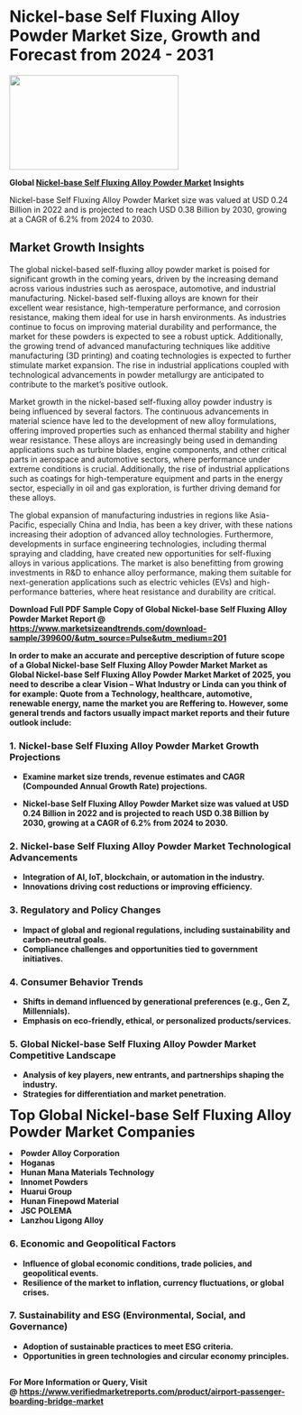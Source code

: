 <H1>Nickel-base Self Fluxing Alloy Powder Market Size, Growth and Forecast from 2024 - 2031</H1><img class="aligncenter size-medium wp-image-584254" src="https://thirdeyenews.in/wp-content/uploads/2024/09/Global-Market-Research-300x168.jpeg" alt="" width="300" height="168" /><p><strong>Global&nbsp;<a href="https://www.marketsizeandtrends.com/download-sample/399600/&amp;utm_source=Pulse&amp;utm_medium=201">Nickel-base Self Fluxing Alloy Powder Market</a> Insights</strong></p><p>Nickel-base Self Fluxing Alloy Powder Market size was valued at USD 0.24 Billion in 2022 and is projected to reach USD 0.38 Billion by 2030, growing at a CAGR of 6.2% from 2024 to 2030.</p><p><h2>Market Growth Insights</h2> <p>The global nickel-based self-fluxing alloy powder market is poised for significant growth in the coming years, driven by the increasing demand across various industries such as aerospace, automotive, and industrial manufacturing. Nickel-based self-fluxing alloys are known for their excellent wear resistance, high-temperature performance, and corrosion resistance, making them ideal for use in harsh environments. As industries continue to focus on improving material durability and performance, the market for these powders is expected to see a robust uptick. Additionally, the growing trend of advanced manufacturing techniques like additive manufacturing (3D printing) and coating technologies is expected to further stimulate market expansion. The rise in industrial applications coupled with technological advancements in powder metallurgy are anticipated to contribute to the market’s positive outlook.</p> <p><strong></strong></p> <p>Market growth in the nickel-based self-fluxing alloy powder industry is being influenced by several factors. The continuous advancements in material science have led to the development of new alloy formulations, offering improved properties such as enhanced thermal stability and higher wear resistance. These alloys are increasingly being used in demanding applications such as turbine blades, engine components, and other critical parts in aerospace and automotive sectors, where performance under extreme conditions is crucial. Additionally, the rise of industrial applications such as coatings for high-temperature equipment and parts in the energy sector, especially in oil and gas exploration, is further driving demand for these alloys.</p> <p>The global expansion of manufacturing industries in regions like Asia-Pacific, especially China and India, has been a key driver, with these nations increasing their adoption of advanced alloy technologies. Furthermore, developments in surface engineering technologies, including thermal spraying and cladding, have created new opportunities for self-fluxing alloys in various applications. The market is also benefitting from growing investments in R&D to enhance alloy performance, making them suitable for next-generation applications such as electric vehicles (EVs) and high-performance batteries, where heat resistance and durability are critical.</p> <p><strong></p><p><span class=""><strong>Download Full PDF Sample Copy of Global Nickel-base Self Fluxing Alloy Powder Market Report</strong> @ <a href="https://www.marketsizeandtrends.com/download-sample/399600/&amp;utm_source=Pulse&amp;utm_medium=201" target="_blank">https://www.marketsizeandtrends.com/download-sample/399600/&amp;utm_source=Pulse&amp;utm_medium=201</a></span></p><p>In order to make an accurate and perceptive description of future scope of a Global&nbsp;Nickel-base Self Fluxing Alloy Powder Market Market as Global&nbsp;Nickel-base Self Fluxing Alloy Powder Market Market of 2025, you need to describe a clear Vision &ndash; What Industry or Linda can you think of for example: Quote from a Technology, healthcare, automotive, renewable energy, name the market you are Reffering to. However, some general trends and factors usually impact market reports and their future outlook include:</p><h3>1.&nbsp;<strong>Nickel-base Self Fluxing Alloy Powder Market Growth Projections</strong></h3><ul><li>Examine market size trends, revenue estimates and CAGR (Compounded Annual Growth Rate) projections.</li><li><p>Nickel-base Self Fluxing Alloy Powder Market size was valued at USD 0.24 Billion in 2022 and is projected to reach USD 0.38 Billion by 2030, growing at a CAGR of 6.2% from 2024 to 2030.</p></li></ul><h3>2.&nbsp;<strong>Nickel-base Self Fluxing Alloy Powder Market Technological Advancements</strong></h3><ul><li>Integration of AI, IoT, blockchain, or automation in the industry.</li><li>Innovations driving cost reductions or improving efficiency.</li></ul><h3>3.&nbsp;<strong>Regulatory and Policy Changes</strong></h3><ul><li>Impact of global and regional regulations, including sustainability and carbon-neutral goals.</li><li>Compliance challenges and opportunities tied to government initiatives.</li></ul><h3>4.&nbsp;<strong>Consumer Behavior Trends</strong></h3><ul><li>Shifts in demand influenced by generational preferences (e.g., Gen Z, Millennials).</li><li>Emphasis on eco-friendly, ethical, or personalized products/services.</li></ul><h3>5.&nbsp;<strong>Global Nickel-base Self Fluxing Alloy Powder Market Competitive Landscape</strong></h3><ul><li>Analysis of key players, new entrants, and partnerships shaping the industry.</li><li>Strategies for differentiation and market penetration.</li></ul><p data-pm-slice="1 1 []"><span style="color: inherit; font-family: inherit; font-size: 25px;">Top Global Nickel-base Self Fluxing Alloy Powder Market Companies</span></p><div class="" data-test-id=""><p><li>Powder Alloy Corporation</li><li> Hoganas</li><li> Hunan Mana Materials Technology</li><li> Innomet Powders</li><li> Huarui Group</li><li> Hunan Finepowd Material</li><li> JSC POLEMA</li><li> Lanzhou Ligong Alloy</li></p></div><h3>6.&nbsp;<strong>Economic and Geopolitical Factors</strong></h3><ul><li>Influence of global economic conditions, trade policies, and geopolitical events.</li><li>Resilience of the market to inflation, currency fluctuations, or global crises.</li></ul><h3>7.&nbsp;<strong>Sustainability and ESG (Environmental, Social, and Governance)</strong></h3><ul><li>Adoption of sustainable practices to meet ESG criteria.</li><li>Opportunities in green technologies and circular economy principles.</li></ul><h2><strong style="font-size: 14px;">For More Information or Query, Visit @&nbsp;</strong><a style="background-color: #ffffff; font-size: 14px;" href="https://www.marketsizeandtrends.com/report/nickel-base-self-fluxing-alloy-powder-market/" target="_blank">https://www.verifiedmarketreports.com/product/airport-passenger-boarding-bridge-market</a></h2>